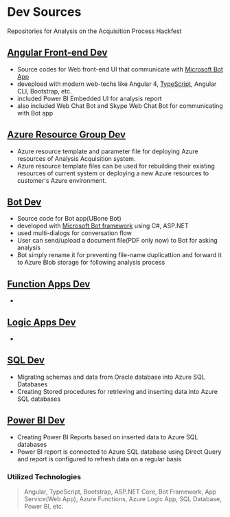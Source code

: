 # Dev Sources 

Repositories for Analysis on the Acquisition Process Hackfest

## [Angular Front-end Dev](AngularWebDev/)

- Source codes for Web front-end UI that communicate with [Microsoft Bot App](https://dev.botframework.com/)
- deveploed with modern web-techs like Angular 4, [TypeScript](https://www.typescriptlang.org/), Angular CLI, Bootstrap, etc.
- included Power BI Embedded UI for analysis report
- also included Web Chat Bot and Skype Web Chat Bot for communicating with Bot app

## [Azure Resource Group Dev](AzureResourceGroupDev/)
- Azure resource template and parameter file for deploying Azure resources of Analysis Acquisition system.
- Azure resource template files can be used for rebuilding their existing resources of current system or deploying a new Azure resources to customer's Azure environment.

## [Bot Dev](BotDev/)

- Source code for Bot app(UBone Bot)
- developed with [Microsoft Bot framework](https://dev.botframework.com/) using C#, ASP.NET
- used multi-dialogs for conversation flow
- User can send/upload a document file(PDF only now) to Bot for asking analysis
- Bot simply rename it for preventing file-name duplicattion and forward it to Azure Blob storage for following analysis process

## [Function Apps Dev](FunctionAppsDev/)
- 

## [Logic Apps Dev](LogicAppDev/)
- 

## [SQL Dev](SQLDev/)
- Migrating schemas and data from Oracle database into Azure SQL Databases
- Creating Stored procedures for retrieving and inserting data into Azure SQL databases

## [Power BI Dev](PowerBIDev/)
- Creating Power BI Reports based on inserted data to Azure SQL databases
- Power BI report is connected to Azure SQL database using Direct Query and report is configured to refresh data on a regular basis

### Utilized Technologies
> Angular, TypeScript, Bootstrap, ASP.NET Core, Bot Framework, App Service(Web App), Azure Functions, Azure Logic App, SQL Database, Power BI, etc.